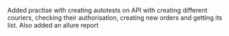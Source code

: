 Added practise with creating autotests on API with creating different couriers, checking their authorisation, creating new orders and getting its list.
Also added an allure report
